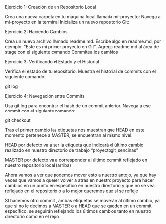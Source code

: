 Ejercicio 1: Creación de un Repositorio Local

Crea una nueva carpeta en tu máquina local llamada mi-proyecto:
Navega a mi-proyecto en la terminal
Inicializa un nuevo repositorio Git:


Ejercicio 2: Haciendo Cambios

Crea un nuevo archivo llamado readme.md.
Escribe algo en readme.md, por ejemplo: "Este es mi primer proyecto en Git".
Agrega readme.md al área de stage con el siguiente comando
Commitea los cambios


Ejercicio 3: Verificando el Estado y el Historial

Verifica el estado de tu repositorio:
Muestra el historial de commits con el siguiente comando:

git log


Ejercicio 4: Navegación entre Commits

Usa git log para encontrar el hash de un commit anterior.
Navega a ese commit con el siguiente comando:

git checkout <hash-del-commit>

Tras el primer cambio las etiquetas nos muestran que HEAD en este momento pertenece a MASTER, se encuentran al mismo nivel.

HEAD por defecto va a ser la etiqueta que indicará el último cambio realizado en nuestro directorio de trabajo “proyectogit_sencinas”

MASTER por defecto va a corresponder al último commit reflejado en nuestro repositorio local (arriba)

Ahora vamos a ver que podemos mover esto a nuestro antojo, ya que hay veces que vamos a querer volver a atrás en nuestro proyecto para hacer cambios en un punto en específico en nuestro directorio y que no se vea reflejado en el repositorio o a lo mejor queremos que sí se refleje

SI hacemos otro commit , ambas etiquetas se moverán al último cambio, ya que si no le decimos a MASTER o a HEAD que se queden en un commit específico, se seguirán reflejando los últimos cambios tanto en nuestro directorio como  en el repo

